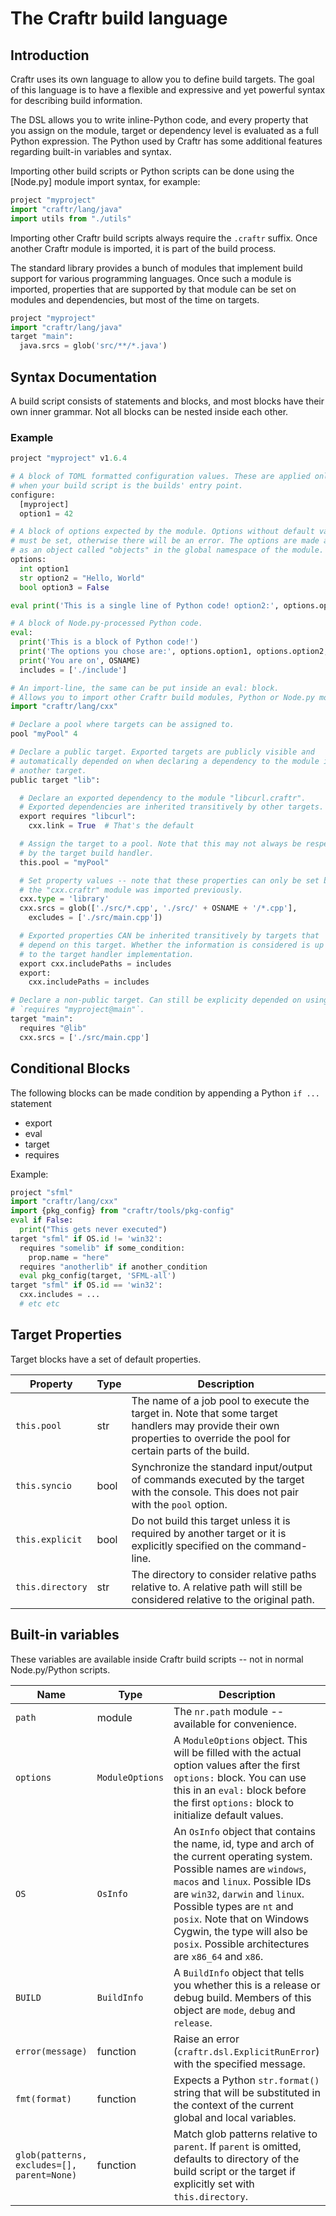 # The Craftr build language

## Introduction

Craftr uses its own language to allow you to define build targets. The goal
of this language is to have a flexible and expressive and yet powerful syntax
for describing build information.

The DSL allows you to write inline-Python code, and every property that you
assign on the module, target or dependency level is evaluated as a full Python
expression. The Python used by Craftr has some additional features regarding
built-in variables and syntax.

Importing other build scripts or Python scripts can be done using the [Node.py]
module import syntax, for example:

```python
project "myproject"
import "craftr/lang/java"
import utils from "./utils"
```

Importing other Craftr build scripts always require the `.craftr` suffix. Once
another Craftr module is imported, it is part of the build process.

The standard library provides a bunch of modules that implement build support
for various programming languages. Once such a module is imported, properties
that are supported by that module can be set on modules and dependencies, but
most of the time on targets.

```python
project "myproject"
import "craftr/lang/java"
target "main":
  java.srcs = glob('src/**/*.java')
```

## Syntax Documentation

A build script consists of statements and blocks, and most blocks have their
own inner grammar. Not all blocks can be nested inside each other.

### Example

```python
project "myproject" v1.6.4

# A block of TOML formatted configuration values. These are applied only
# when your build script is the builds' entry point.
configure:
  [myproject]
  option1 = 42

# A block of options expected by the module. Options without default value
# must be set, otherwise there will be an error. The options are made available
# as an object called "objects" in the global namespace of the module.
options:
  int option1
  str option2 = "Hello, World"
  bool option3 = False

eval print('This is a single line of Python code! option2:', options.option2)

# A block of Node.py-processed Python code.
eval:
  print('This is a block of Python code!')
  print('The options you chose are:', options.option1, options.option2, options.option3)
  print('You are on', OSNAME)
  includes = ['./include']

# An import-line, the same can be put inside an eval: block.
# Allows you to import other Craftr build modules, Python or Node.py modules.
import "craftr/lang/cxx"

# Declare a pool where targets can be assigned to.
pool "myPool" 4

# Declare a public target. Exported targets are publicly visible and
# automatically depended on when declaring a dependency to the module in
# another target.
public target "lib":

  # Declare an exported dependency to the module "libcurl.craftr".
  # Exported dependencies are inherited transitively by other targets.
  export requires "libcurl":
    cxx.link = True  # That's the default

  # Assign the target to a pool. Note that this may not always be respected
  # by the target build handler.
  this.pool = "myPool"

  # Set property values -- note that these properties can only be set because
  # the "cxx.craftr" module was imported previously.
  cxx.type = 'library'
  cxx.srcs = glob(['./src/*.cpp', './src/' + OSNAME + '/*.cpp'],
    excludes = ['./src/main.cpp'])

  # Exported properties CAN be inherited transitively by targets that
  # depend on this target. Whether the information is considered is up
  # to the target handler implementation.
  export cxx.includePaths = includes
  export:
    cxx.includePaths = includes

# Declare a non-public target. Can still be explicity depended on using
# `requires "myproject@main"`.
target "main":
  requires "@lib"
  cxx.srcs = ['./src/main.cpp']
```

## Conditional Blocks

The following blocks can be made condition by appending a Python `if ...`
statement

* export
* eval
* target
* requires

Example:

```python
project "sfml"
import "craftr/lang/cxx"
import {pkg_config} from "craftr/tools/pkg-config"
eval if False:
  print("This gets never executed")
target "sfml" if OS.id != 'win32':
  requires "somelib" if some_condition:
    prop.name = "here"
  requires "anotherlib" if another_condition
  eval pkg_config(target, 'SFML-all')
target "sfml" if OS.id == 'win32':
  cxx.includes = ...
  # etc etc
```

## Target Properties

Target blocks have a set of default properties.

| Property        | Type | Description |
| --------------- | ---- | ----------- |
| `this.pool`     | str  | The name of a job pool to execute the target in. Note that some target handlers may provide their own properties to override the pool for certain parts of the build. |
| `this.syncio`   | bool | Synchronize the standard input/output of commands executed by the target with the console. This does not pair with the `pool` option. |
| `this.explicit` | bool | Do not build this target unless it is required by another target or it is explicitly specified on the command-line. |
| `this.directory`| str  | The directory to consider relative paths relative to. A relative path will still be considered relative to the original path. |


## Built-in variables

These variables are available inside Craftr build scripts -- not in normal
Node.py/Python scripts.

| Name | Type | Description |
| - | - | - |
| `path` | module | The `nr.path` module -- available for convenience. |
| `options` | `ModuleOptions` | A `ModuleOptions` object. This will be filled with the actual option values after the first `options:` block. You can use this in an `eval:` block before the first `options:` block to initialize default values. |
| `OS` | `OsInfo` | An `OsInfo` object that contains the name, id, type and arch of the current operating system. Possible names are `windows`, `macos` and `linux`. Possible IDs are `win32`, `darwin` and `linux`. Possible types are `nt` and `posix`. Note that on Windows Cygwin, the type will also be `posix`.  Possible architectures are `x86_64` and `x86`. |
| `BUILD` | `BuildInfo` | A `BuildInfo` object that tells you whether this is a release or debug build. Members of this object are `mode`, `debug` and `release`. |
| `error(message)` | function | Raise an error (`craftr.dsl.ExplicitRunError`) with the specified message. |
| `fmt(format)` | function | Expects a Python `str.format()` string that will be substituted in the context of the current global and local variables. |
| `glob(patterns, excludes=[], parent=None)` | function | Match glob patterns relative to `parent`. If `parent` is omitted, defaults to directory of the build script or the target if explicitly set with `this.directory`. |
